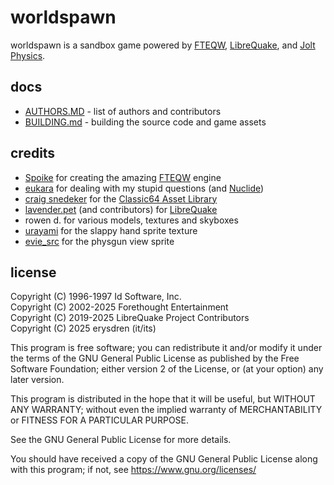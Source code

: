 # worldspawn

worldspawn is a sandbox game powered by [FTEQW](https://www.fteqw.org/),
[LibreQuake](https://github.com/lavenderdotpet/LibreQuake), and
[Jolt Physics](https://github.com/jrouwe/JoltPhysics).

## docs

- [AUTHORS.MD](./AUTHORS.md) - list of authors and contributors
- [BUILDING.md](./BUILDING.md) - building the source code and game assets

## credits

- [Spoike](https://triptohell.info/) for creating the amazing [FTEQW](https://www.fteqw.org/) engine
- [eukara](https://frag-net.com/) for dealing with my stupid questions (and [Nuclide](https://github.com/VeraVisions/nuclide/))
- [craig snedeker](https://craigsnedeker.tumblr.com/) for the [Classic64 Asset Library](https://craigsnedeker.itch.io/classic64-asset-library)
- [lavender.pet](https://github.com/lavenderdotpet/) (and contributors) for [LibreQuake](https://github.com/lavenderdotpet/LibreQuake)
- rowen d. for various models, textures and skyboxes
- [urayami](https://urayami.online/) for the slappy hand sprite texture
- [evie_src](https://eviesrc.neocities.org/) for the physgun view sprite

## license

Copyright (C) 1996-1997 Id Software, Inc.\
Copyright (C) 2002-2025 Forethought Entertainment\
Copyright (C) 2019-2025 LibreQuake Project Contributors\
Copyright (C) 2025 erysdren (it/its)

This program is free software; you can redistribute it and/or
modify it under the terms of the GNU General Public License
as published by the Free Software Foundation; either version 2
of the License, or (at your option) any later version.

This program is distributed in the hope that it will be useful,
but WITHOUT ANY WARRANTY; without even the implied warranty of
MERCHANTABILITY or FITNESS FOR A PARTICULAR PURPOSE.

See the GNU General Public License for more details.

You should have received a copy of the GNU General Public License
along with this program; if not, see https://www.gnu.org/licenses/
